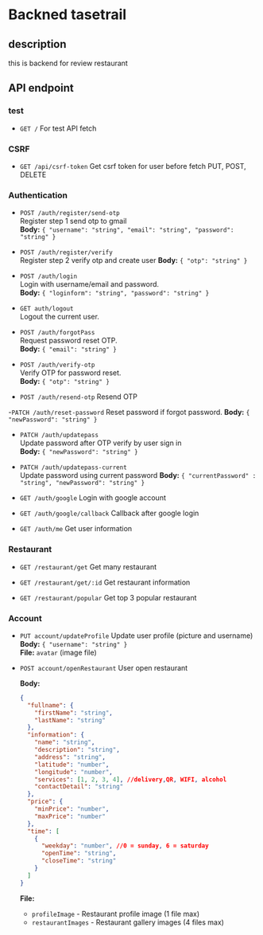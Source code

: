 # Backned tasetrail

## description

this is backend for review restaurant

## API endpoint

### test

- `GET /`
  For test API fetch

### CSRF

- `GET /api/csrf-token`
  Get csrf token for user before fetch PUT, POST, DELETE

### Authentication

- `POST /auth/register/send-otp`  
  Register step 1 send otp to gmail  
  **Body:** `{ "username": "string", "email": "string", "password": "string" }`

- `POST /auth/register/verify`  
  Register step 2 verify otp and create user
  **Body:** `{ "otp": "string" }`

- `POST /auth/login`  
  Login with username/email and password.  
  **Body:** `{ "loginform": "string", "password": "string" }`

- `GET auth/logout`  
  Logout the current user.

- `POST /auth/forgotPass`  
  Request password reset OTP.  
  **Body:** `{ "email": "string" }`

- `POST /auth/verify-otp`  
  Verify OTP for password reset.  
  **Body:** `{ "otp": "string" }`

- `POST /auth/resend-otp`
  Resend OTP

-`PATCH /auth/reset-password`
Reset password if forgot password.
**Body:** `{ "newPassword": "string" }`

- `PATCH /auth/updatepass`  
  Update password after OTP verify by user sign in  
  **Body:** `{ "newPassword": "string" }`

- `PATCH /auth/updatepass-current`  
  Update password using current password
  **Body:** `{ "currentPassword" : "string", "newPassword": "string" }`

- `GET /auth/google`
  Login with google account

- `GET /auth/google/callback`
  Callback after google login

- `GET /auth/me`
  Get user information

### Restaurant

- `GET /restaurant/get`
  Get many restaurant

- `GET /restaurant/get/:id`
  Get restaurant information

- `GET /restaurant/popular`
  Get top 3 popular restaurant

### Account

- `PUT account/updateProfile`
  Update user profile (picture and username)  
  **Body:** `{ "username": "string" }`  
  **File:** `avatar` (image file)

- `POST account/openRestaurant`
  User open restaurant

  **Body:**

  ```json
  {
    "fullname": {
      "firstName": "string",
      "lastName": "string"
    },
    "information": {
      "name": "string",
      "description": "string",
      "address": "string",
      "latitude": "number",
      "longitude": "number",
      "services": [1, 2, 3, 4], //delivery,QR, WIFI, alcohol
      "contactDetail": "string"
    },
    "price": {
      "minPrice": "number",
      "maxPrice": "number"
    },
    "time": [
      {
        "weekday": "number", //0 = sunday, 6 = saturday
        "openTime": "string",
        "closeTime": "string"
      }
    ]
  }
  ```

  **File:**

  - `profileImage` - Restaurant profile image (1 file max)
  - `restaurantImages` - Restaurant gallery images (4 files max)
